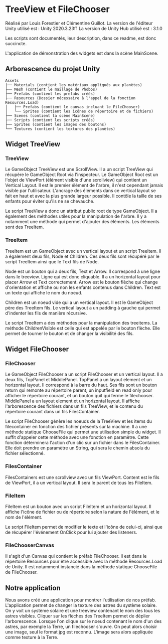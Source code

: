 # TreeView et FileChooser

Réalisé par Louis Forestier et Clémentine Guillot.
La version de l'éditeur Unity utilisé est : Unity 2020.3.23f1
La version de Unity Hub utilisé est : 3.1.0

Les scripts sont documentés, leur description, dans ce readme, est donc succincte. 

L'application de démonstration des widgets est dans la scène MainScene.

## Arborescence du projet Unity
```
Assets
├── Materials (contient les matériaux appliqués aux planètes)
├── Mesh (contient le maillage de Phobos)
├── Prefabs (contient les prefabs créés)
├── Resources (Dossier nécessaire à l'appel de la fonction Resources.Load)
│   ├── Prefabs (contient le canvas incluant le FileChooser)
│   └── Sprites (contient les icônes de répertoire et de fichiers)
├── Scenes (contient la scène MainScene)
├── Scripts (contient les scripts créés)
├── Sprites (contient les images des boutons)
└── Textures (contient les textures des planètes)
```
## Widget TreeView

### TreeView
Le GameObject TreeView est une ScrollView.
Il a un script TreeView qui récupère le GameObject Root via l'inspecteur. 
Le GameObject Root est un l'objet de ViewPort (élément visible d'une scrollview) qui contient un Vertical Layout. 
Il est le premier élément de l'arbre, il n'est cependant jamais visible par l'utilisateur. 
L'ancrage des éléments dans ce vertical layout se fait en haut et avec la plus grande largeur possible. 
Il contôle la taille de ses enfants pour éviter qu'ils ne se chevauche.

Le script TreeView a donc un attribut public root de type GameObject. 
Il a également des méthodes utiles pour la manipulation de l'arbre.
Il y a notamment une méthode qui permet d'ajouter des éléments. Les éléments sont des TreeItem.

### TreeItem
TreeItem est un GameObject avec un vertical layout et un script TreeItem. Il a également deux fils, Node et Children.
Ces deux fils sont récupéré par le script TreeItem ainsi que le Text fils de Node.

Node est un bouton qui a deux fils, Text et Arrow. Il correspond à une ligne dans le treeview. Ligne qui est donc cliquable.
Il a un horizontal layout pour placer Arrow et Text correctement. 
Arrow est le bouton flèche qui change d'orientation et affiche ou non les enfants contenus dans Children.
Text est un texte qui affiche le nom du noeud.

Children est un noeud vide qui a un vertical layout. Il est le GameObject père des TreeItem fils.
Le vertical layout a un padding à gauche qui permet d'indenter les fils de manière récursive.

Le script TreeItem a des méthodes pour la manipulation des treeitems. La méthode ChildrenVisible est celle qui est
appelée par le bouton flèche. Elle permet de tourner le bouton et de changer la visibilité des fils.

## Widget FileChooser

### FileChooser
Le GameObject FileChooser a un script FileChooser et un vertical layout. 
Il a deux fils, TopPanel et MiddlePanel. 
TopPanel a un layout element et un horizontal layout. Il correspond à la barre du haut. Ses fils sont un bouton return qui 
remonte au répertoire parent, un inputfield en read only pour afficher le répertoire courant, et un bouton quit qui ferme 
le filechooser. 
MiddlePanel a un layout element et un horizontal layout. Il affiche l'arborescence des fichiers dans un fils TreeView, et 
le contenu du répertoire courant dans un fils FilesContainer.

Le script FileChooser génère les noeuds de la TreeView et les items du filecontainer en fonction des fichier présents sur 
la machine. Il a une méthode statique ChooseFile qui permet une utilisation simple du widget. Il suffit d'appeler cette 
méthode avec une fonction en paramètre. Cette fonction déterminera l'action d'un clic sur un fichier dans le FilesContainer.
Elle doit prendre en paramètre un String, qui sera le chemin absolu du fichier sélectionné. 

### FilesContainer
FilesContainers est une scrollview avec un fils ViewPort. Content est le fils de ViewPort, il a un vertical layout. 
Il sera le parent de tous les FileItem. 

### FileItem
FileItem est un bouton avec un script FileItem et un horizontal layout.
Il affiche l'icône de fichier ou de répertoire selon la nature de l'élément, et le nom de l'élément.

Le script FileItem permet de modifier le texte et l'icône de celui-ci, ainsi que de récupérer l'événement OnClick pour
lui ajouter des listeners.

### FileChooserCanvas
Il s'agit d'un Canvas qui contient le préfab FileChooser. Il est dans le répertoire Resources pour être accessible avec la 
méthode Resources.Load de Unity. Il est notamment instancié dans la méthode statique ChooseFile de FileChooser. 

## Notre application
Nous avons créé une application pour montrer l'utilisation de nos préfab.
L'application permet de changer la texture des astres du système solaire.
On y voit un système solaire et une treeview contenant le nom des tous les astres visibles.
Cliquer sur les flèches des TreeItem permet de déplier l'arborescence.
Lorsque l'on clique sur le noeud contenant le nom d'un des astres, par exemple la Terre, un filechooser s'ouvre.
On peut alors choisir une image, seul le format jpg est reconnu. L'image sera alors appliquée comme texture
à la Terre.


